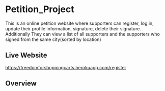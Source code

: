 # Petition_Project
This is an online petition website where supporters can register, log in, update their profile information, signature, delete their signature. Additionally They can view a list of all supporters and the supporters who signed from the same city(sorted by location)
## Live Website
https://freedomforshoppingcarts.herokuapp.com/register

## Overview

